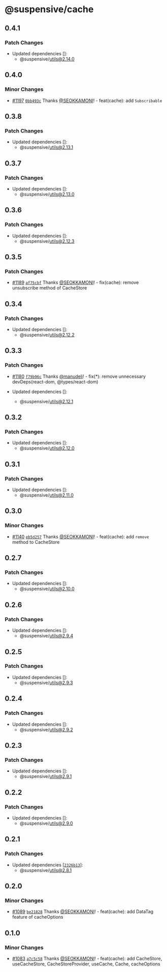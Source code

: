 # @suspensive/cache

## 0.4.1

### Patch Changes

- Updated dependencies []:
  - @suspensive/utils@2.14.0

## 0.4.0

### Minor Changes

- [#1197](https://github.com/toss/suspensive/pull/1197) [`0bb493c`](https://github.com/toss/suspensive/commit/0bb493cd34300dc747abd6c138895de8d720160b) Thanks [@SEOKKAMONI](https://github.com/SEOKKAMONI)! - feat(cache): add `Subscribable`

## 0.3.8

### Patch Changes

- Updated dependencies []:
  - @suspensive/utils@2.13.1

## 0.3.7

### Patch Changes

- Updated dependencies []:
  - @suspensive/utils@2.13.0

## 0.3.6

### Patch Changes

- Updated dependencies []:
  - @suspensive/utils@2.12.3

## 0.3.5

### Patch Changes

- [#1189](https://github.com/toss/suspensive/pull/1189) [`af75cbf`](https://github.com/toss/suspensive/commit/af75cbf0d6f848a1f07099731d50d3904df2facc) Thanks [@SEOKKAMONI](https://github.com/SEOKKAMONI)! - fix(cache): remove unsubscribe method of CacheStore

## 0.3.4

### Patch Changes

- Updated dependencies []:
  - @suspensive/utils@2.12.2

## 0.3.3

### Patch Changes

- [#1180](https://github.com/toss/suspensive/pull/1180) [`f79b96c`](https://github.com/toss/suspensive/commit/f79b96c728e15ebe819445cf5d1c2e33e6c96ef4) Thanks [@manudeli](https://github.com/manudeli)! - fix(\*): remove unnecessary devDeps(react-dom, @types/react-dom)

- Updated dependencies []:
  - @suspensive/utils@2.12.1

## 0.3.2

### Patch Changes

- Updated dependencies []:
  - @suspensive/utils@2.12.0

## 0.3.1

### Patch Changes

- Updated dependencies []:
  - @suspensive/utils@2.11.0

## 0.3.0

### Minor Changes

- [#1140](https://github.com/toss/suspensive/pull/1140) [`eb5d257`](https://github.com/toss/suspensive/commit/eb5d25767013ce1125b17948028c48fb15507037) Thanks [@SEOKKAMONI](https://github.com/SEOKKAMONI)! - feat(cache): add `remove` method to CacheStore

## 0.2.7

### Patch Changes

- Updated dependencies []:
  - @suspensive/utils@2.10.0

## 0.2.6

### Patch Changes

- Updated dependencies []:
  - @suspensive/utils@2.9.4

## 0.2.5

### Patch Changes

- Updated dependencies []:
  - @suspensive/utils@2.9.3

## 0.2.4

### Patch Changes

- Updated dependencies []:
  - @suspensive/utils@2.9.2

## 0.2.3

### Patch Changes

- Updated dependencies []:
  - @suspensive/utils@2.9.1

## 0.2.2

### Patch Changes

- Updated dependencies []:
  - @suspensive/utils@2.9.0

## 0.2.1

### Patch Changes

- Updated dependencies [[`2326b13`](https://github.com/toss/suspensive/commit/2326b1341f167454a889953fb0bbf58449e1ca98)]:
  - @suspensive/utils@2.8.1

## 0.2.0

### Minor Changes

- [#1089](https://github.com/toss/suspensive/pull/1089) [`be21828`](https://github.com/toss/suspensive/commit/be218284dc67ccc84ffc29a0bfd84c578c1f37f1) Thanks [@SEOKKAMONI](https://github.com/SEOKKAMONI)! - feat(cache): add DataTag feature of cacheOptions

## 0.1.0

### Minor Changes

- [#1083](https://github.com/toss/suspensive/pull/1083) [`a7c5c58`](https://github.com/toss/suspensive/commit/a7c5c58521ab1aac93420c0a896683917c741af5) Thanks [@SEOKKAMONI](https://github.com/SEOKKAMONI)! - feat(cache): add CacheStore, useCacheStore, CacheStoreProvider, useCache, Cache, cacheOptions
